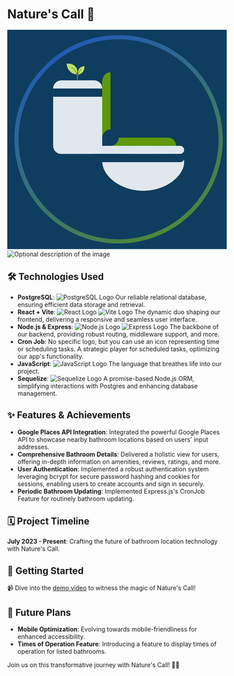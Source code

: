 # Nature's Call 🍃
![Optional description of the image](server-side/client/src/images/DarkModeLogo.png)
![Optional description of the image](server-side/client/src/images/Demo.gif)

## 🛠 Technologies Used

- **PostgreSQL**: ![PostgreSQL Logo](https://upload.wikimedia.org/wikipedia/commons/thumb/2/29/Postgresql_elephant.svg/45px-Postgresql_elephant.svg.png) Our reliable relational database, ensuring efficient data storage and retrieval.
- **React + Vite**: ![React Logo](https://upload.wikimedia.org/wikipedia/commons/thumb/a/a7/React-icon.svg/45px-React-icon.svg.png) ![Vite Logo](https://vitejs.dev/logo.svg) The dynamic duo shaping our frontend, delivering a responsive and seamless user interface.
- **Node.js & Express**: ![Node.js Logo](https://upload.wikimedia.org/wikipedia/commons/thumb/d/d9/Node.js_logo.svg/45px-Node.js_logo.svg.png) ![Express Logo](https://expressjs.com/images/express-facebook-share.png) The backbone of our backend, providing robust routing, middleware support, and more.
- **Cron Job**: No specific logo, but you can use an icon representing time or scheduling tasks. A strategic player for scheduled tasks, optimizing our app's functionality.
- **JavaScript**: ![JavaScript Logo](https://upload.wikimedia.org/wikipedia/commons/9/99/Unofficial_JavaScript_logo_2.svg) The language that breathes life into our project.
- **Sequelize**: ![Sequelize Logo](https://sequelize.org/master/manual/asset/logo-small.png) A promise-based Node.js ORM, simplifying interactions with Postgres and enhancing database management.



  
## ✨ Features & Achievements

- **Google Places API Integration**: Integrated the powerful Google Places API to showcase nearby bathroom locations based on users' input addresses.
- **Comprehensive Bathroom Details**: Delivered a holistic view for users, offering in-depth information on amenities, reviews, ratings, and more.
- **User Authentication**: Implemented a robust authentication system leveraging bcrypt for secure password hashing and cookies for sessions, enabling users to create accounts and sign in securely.
- **Periodic Bathroom Updating**: Implemented Express.js's CronJob Feature for routinely bathroom updating.

## 🗓 Project Timeline

**July 2023 - Present**: Crafting the future of bathroom location technology with Nature's Call.

## 🔧 Getting Started

📹 Dive into the [demo video](https://streamable.com/nmahe1) to witness the magic of Nature's Call!

## 🚀 Future Plans
 
- **Mobile Optimization**: Evolving towards mobile-friendliness for enhanced accessibility.
- **Times of Operation Feature**: Introducing a feature to display times of operation for listed bathrooms.

Join us on this transformative journey with Nature's Call! 💼✨

